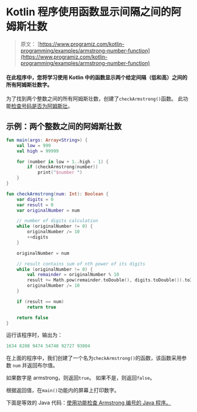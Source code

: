 # Kotlin 程序使用函数显示间隔之间的阿姆斯壮数

> 原文： [https://www.programiz.com/kotlin-programming/examples/armstrong-number-function](https://www.programiz.com/kotlin-programming/examples/armstrong-number-function)

#### 在此程序中，您将学习使用 Kotlin 中的函数显示两个给定间隔（低和高）之间的所有阿姆斯壮数字。

为了找到两个整数之间的所有阿姆斯壮数，创建了`checkArmstrong()`函数。 此功能[检查号码是否为阿姆斯壮](/kotlin-programming/examples/armstrong-number "Check armstrong number in Kotlin")。

## 示例：两个整数之间的阿姆斯壮数

```kt
fun main(args: Array<String>) {
    val low = 999
    val high = 99999

    for (number in low + 1..high - 1) {
        if (checkArmstrong(number))
            print("$number ")
    }
}

fun checkArmstrong(num: Int): Boolean {
    var digits = 0
    var result = 0
    var originalNumber = num

    // number of digits calculation
    while (originalNumber != 0) {
        originalNumber /= 10
        ++digits
    }

    originalNumber = num

    // result contains sum of nth power of its digits
    while (originalNumber != 0) {
        val remainder = originalNumber % 10
        result += Math.pow(remainder.toDouble(), digits.toDouble()).toInt()
        originalNumber /= 10
    }

    if (result == num)
        return true

    return false
}
```

运行该程序时，输出为：

```kt
1634 8208 9474 54748 92727 93084 
```

在上面的程序中，我们创建了一个名为`checkArmstrong()`的函数，该函数采用参数 `num` 并返回布尔值。

如果数字是 armstrong，则返回`true`。 如果不是，则返回`false`。

根据返回值，在`main()`功能内的屏幕上打印数字。

下面是等效的 Java 代码：[使用功能检查 Armstrong 编号的 Java 程序。](/java-programming/examples/armstrong-number-function "Java Program to Check Armstrong Number using Function")